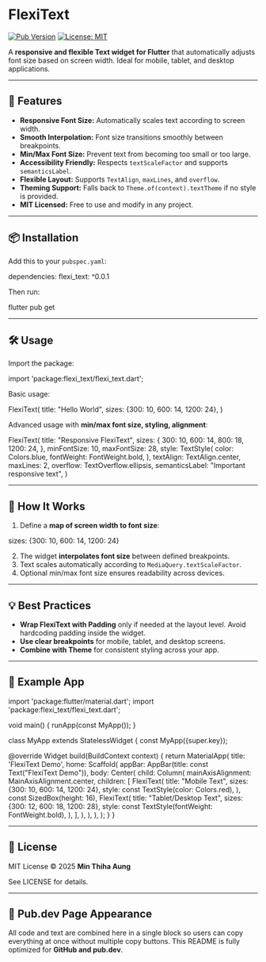 # FlexiText

[![Pub Version](https://img.shields.io/pub/v/flexi_text.svg)](https://pub.dev/packages/flexi_text)
[![License: MIT](https://img.shields.io/badge/License-MIT-yellow.svg)](LICENSE)

A **responsive and flexible Text widget for Flutter** that automatically adjusts font size based on screen width. Ideal for mobile, tablet, and desktop applications.

---

## 🌟 Features

- **Responsive Font Size:** Automatically scales text according to screen width.
- **Smooth Interpolation:** Font size transitions smoothly between breakpoints.
- **Min/Max Font Size:** Prevent text from becoming too small or too large.
- **Accessibility Friendly:** Respects `textScaleFactor` and supports `semanticsLabel`.
- **Flexible Layout:** Supports `TextAlign`, `maxLines`, and `overflow`.
- **Theming Support:** Falls back to `Theme.of(context).textTheme` if no style is provided.
- **MIT Licensed:** Free to use and modify in any project.

---

## 📦 Installation

Add this to your `pubspec.yaml`:

dependencies:
  flexi_text: ^0.0.1

Then run:

flutter pub get

---

## 🛠 Usage

Import the package:

import 'package:flexi_text/flexi_text.dart';

Basic usage:

FlexiText(
  title: "Hello World",
  sizes: {300: 10, 600: 14, 1200: 24},
)

Advanced usage with **min/max font size, styling, alignment**:

FlexiText(
  title: "Responsive FlexiText",
  sizes: {
    300: 10,
    600: 14,
    800: 18,
    1200: 24,
  },
  minFontSize: 10,
  maxFontSize: 28,
  style: TextStyle(
    color: Colors.blue,
    fontWeight: FontWeight.bold,
  ),
  textAlign: TextAlign.center,
  maxLines: 2,
  overflow: TextOverflow.ellipsis,
  semanticsLabel: "Important responsive text",
)

---

## 🧩 How It Works

1. Define a **map of screen width to font size**:

sizes: {300: 10, 600: 14, 1200: 24}

2. The widget **interpolates font size** between defined breakpoints.
3. Text scales automatically according to `MediaQuery.textScaleFactor`.
4. Optional min/max font size ensures readability across devices.

---

## 💡 Best Practices

- **Wrap FlexiText with Padding** only if needed at the layout level. Avoid hardcoding padding inside the widget.
- **Use clear breakpoints** for mobile, tablet, and desktop screens.
- **Combine with Theme** for consistent styling across your app.

---

## 📖 Example App

import 'package:flutter/material.dart';
import 'package:flexi_text/flexi_text.dart';

void main() {
  runApp(const MyApp());
}

class MyApp extends StatelessWidget {
  const MyApp({super.key});

  @override
  Widget build(BuildContext context) {
    return MaterialApp(
      title: 'FlexiText Demo',
      home: Scaffold(
        appBar: AppBar(title: const Text("FlexiText Demo")),
        body: Center(
          child: Column(
            mainAxisAlignment: MainAxisAlignment.center,
            children: [
              FlexiText(
                title: "Mobile Text",
                sizes: {300: 10, 600: 14, 1200: 24},
                style: const TextStyle(color: Colors.red),
              ),
              const SizedBox(height: 16),
              FlexiText(
                title: "Tablet/Desktop Text",
                sizes: {300: 12, 600: 18, 1200: 28},
                style: const TextStyle(fontWeight: FontWeight.bold),
              ),
            ],
          ),
        ),
      ),
    );
  }
}

---

## 📝 License

MIT License © 2025 **Min Thiha Aung**

See LICENSE for details.

---

## 📌 Pub.dev Page Appearance

All code and text are combined here in a single block so users can copy everything at once without multiple copy buttons. This README is fully optimized for **GitHub and pub.dev**.
